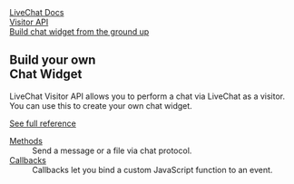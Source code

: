 <section class="docs-full-desc">
	<div class="content">
		<div class="content-column">
			<div class="docs-covers">
				<a href="/visitor-api" class="docs-cover eucalyptus" data-color="#56d6b1">
					<div class="docs-cover-header">LiveChat Docs</div>
					<div class="docs-cover-title"><span class="docs-cover-underline">Visitor API</span></div>
					<div class="docs-cover-subtitle">Build chat widget from the ground up</div>
				</a>
				<div class="docs-cover-intro">
					<h2>Build your own<br/>Chat Widget</h2>
					<p>LiveChat Visitor API allows you to perform a chat via LiveChat as a visitor. You can use this to create your own chat widget.</p>
					<a href="/visitor-api" class="cta eucalyptus">See full reference</a>
				</div>
			</div>
		</div>
		<div class="content-column">
			<div class="docs-covers">
				<dl class="docs-sections eucalyptus">
					<dt><a href="/visitor-api#Methods">Methods</a></dt>
					<dd>Send a message or a file via chat protocol.</dd>
					<dt><a href="/visitor-api#Callbacks">Callbacks</a></dt>
					<dd>Callbacks let you bind a custom JavaScript function to an event.</dd>
				</dl>
			</div>
		</div>
	</div>
</section>
